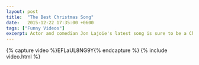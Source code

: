 ```yaml
---
layout: post
title:  "The Best Christmas Song"
date:   2015-12-22 17:35:00 +0600
tags: ["Funny Videos"]
excerpt: Actor and comedian Jon Lajoie's latest song is sure to be a Christmas classic for years to come
---
```

{% capture video %}EFLaUL8NG9Y{% endcapture %}
{% include video.html %}